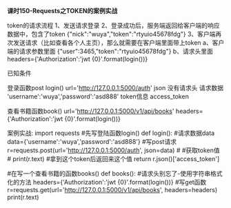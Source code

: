 **课时150-Requests之TOKEN的案例实战**

token的请求流程
1、发送请求登录
2、登录成功后，服务端返回给客户端的响应数据中，包含了token
   {"nick":"wuya","token":"rtyuio45678fdg"}
3、客户端再次发送请求（比如查看各个人主页），那么就需要在客户端里面带上token
   a、客户端的请求参数里面 {"user":3465,"token":"rtyuio45678fdg"}
   b、请求头里面
   headers={'Authorization':'jwt {0}'.format(login())}

已知条件

登录函数post login()
	url='http://127.0.0.1:5000/auth'
	json
	没有请求头
	请求数据 'username':'wuya','password':'asd888' 
token信息
	access_token

查看书籍函数book()
	url='http://127.0.0.1:5000/v1/api/books'
	headers={'Authorization':'jwt {0}'.format(login())}

案例实战:
import requests
#先写登陆函数login()
def login():
	#请求数据data
	data={'username':'wuya','password':'asd888'}
	#写post请求
	r=requests.post(url='http://127.0.0.1:5000/auth',
	                json=data)
	# #获取token值
	# print(r.text)
	#拿到这个token后返回来这个值
	return r.json()['access_token']

#在写一个查看书籍的函数books()
def books():
	#请求头别忘了-使用字符串格式化的方法
	headers={'Authorization':'jwt {0}'.format(login())}
	#写get函数
	r=requests.get(url='http://127.0.0.1:5000/v1/api/books',
	               headers=headers)
	print(r.text)
